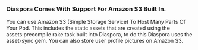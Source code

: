 ### Diaspora Comes With Support For Amazon S3 Built In.
You can use Amazon S3 (Simple Storage Service) To Host Many Parts Of Your Pod. This includes the static assets that are created using the assets:precompile rake task built into Diaspora, to do this Diaspora uses the asset-sync gem. You can also store user profile pictures on Amazon S3.


